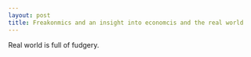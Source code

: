 ```yaml
---
layout: post
title: Freakonmics and an insight into economcis and the real world
---
```


Real world is full of fudgery.

